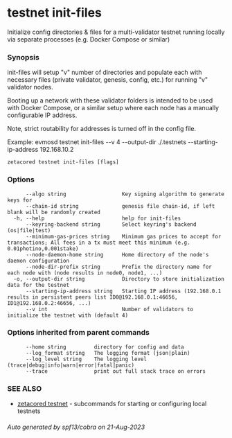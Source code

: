 # testnet init-files

Initialize config directories & files for a multi-validator testnet running locally via separate processes (e.g. Docker Compose or similar)

### Synopsis

init-files will setup "v" number of directories and populate each with
necessary files (private validator, genesis, config, etc.) for running "v" validator nodes.

Booting up a network with these validator folders is intended to be used with Docker Compose,
or a similar setup where each node has a manually configurable IP address.

Note, strict routability for addresses is turned off in the config file.

Example:
	evmosd testnet init-files --v 4 --output-dir ./.testnets --starting-ip-address 192.168.10.2
	

```
zetacored testnet init-files [flags]
```

### Options

```
      --algo string                  Key signing algorithm to generate keys for 
      --chain-id string              genesis file chain-id, if left blank will be randomly created
  -h, --help                         help for init-files
      --keyring-backend string       Select keyring's backend (os|file|test) 
      --minimum-gas-prices string    Minimum gas prices to accept for transactions; All fees in a tx must meet this minimum (e.g. 0.01photino,0.001stake) 
      --node-daemon-home string      Home directory of the node's daemon configuration 
      --node-dir-prefix string       Prefix the directory name for each node with (node results in node0, node1, ...) 
  -o, --output-dir string            Directory to store initialization data for the testnet 
      --starting-ip-address string   Starting IP address (192.168.0.1 results in persistent peers list ID0@192.168.0.1:46656, ID1@192.168.0.2:46656, ...) 
      --v int                        Number of validators to initialize the testnet with (default 4)
```

### Options inherited from parent commands

```
      --home string         directory for config and data 
      --log_format string   The logging format (json|plain) 
      --log_level string    The logging level (trace|debug|info|warn|error|fatal|panic) 
      --trace               print out full stack trace on errors
```

### SEE ALSO

* [zetacored testnet](zetacored_testnet.md)	 - subcommands for starting or configuring local testnets

###### Auto generated by spf13/cobra on 21-Aug-2023
